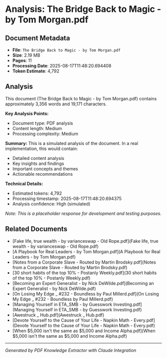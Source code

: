 # Analysis: The Bridge Back to Magic - by Tom Morgan.pdf

## Document Metadata
- **File**: `The Bridge Back to Magic - by Tom Morgan.pdf`
- **Size**: 2.19 MB
- **Pages**: 11
- **Processing Date**: 2025-08-17T11:48:20.694408
- **Token Estimate**: 4,792

## Analysis

This document (The Bridge Back to Magic - by Tom Morgan.pdf) contains approximately 3,356 words and 19,171 characters.

**Key Analysis Points:**
- Document type: PDF analysis
- Content length: Medium
- Processing complexity: Medium

**Summary:**
This is a simulated analysis of the document. In a real implementation, this would contain:
- Detailed content analysis
- Key insights and findings
- Important concepts and themes
- Actionable recommendations

**Technical Details:**
- Estimated tokens: 4,792
- Processing timestamp: 2025-08-17T11:48:20.694375
- Analysis confidence: High (simulated)

*Note: This is a placeholder response for development and testing purposes.*

## Related Documents

- [Fake life, true wealth - by varianceswap - Old Rope.pdf](Fake life, true wealth - by varianceswap - Old Rope.pdf)
- [A Playbook for Real Leaders - by Tom Morgan.pdf](A Playbook for Real Leaders - by Tom Morgan.pdf)
- [Notes from a Corporate Slave - Routed by Martin Brodsky.pdf](Notes from a Corporate Slave - Routed by Martin Brodsky.pdf)
- [30 short habits of the top 10% - Postanly Weekly.pdf](30 short habits of the top 10% - Postanly Weekly.pdf)
- [Becoming an Expert Generalist - by Nick DeWilde.pdf](Becoming an Expert Generalist - by Nick DeWilde.pdf)
- [On Losing My Edge _ #232 - Boundless by Paul Millerd.pdf](On Losing My Edge _ #232 - Boundless by Paul Millerd.pdf)
- [Managing Yourself in ETA_SMB - by Guesswork Investing.pdf](Managing Yourself in ETA_SMB - by Guesswork Investing.pdf)
- [Awestruck _ Hub.pdf](Awestruck _ Hub.pdf)
- [Devote Yourself to the Cause of Your Life - Napkin Math - Every.pdf](Devote Yourself to the Cause of Your Life - Napkin Math - Every.pdf)
- [When $5,000 isn't the same as $5,000 and Income Alpha.pdf](When $5,000 isn't the same as $5,000 and Income Alpha.pdf)

---
*Generated by PDF Knowledge Extractor with Claude Integration*